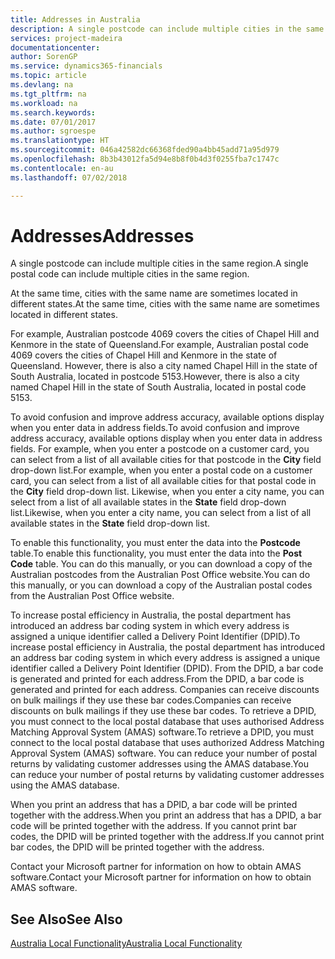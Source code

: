 ```yaml
---
title: Addresses in Australia
description: A single postcode can include multiple cities in the same region.
services: project-madeira
documentationcenter: 
author: SorenGP
ms.service: dynamics365-financials
ms.topic: article
ms.devlang: na
ms.tgt_pltfrm: na
ms.workload: na
ms.search.keywords: 
ms.date: 07/01/2017
ms.author: sgroespe
ms.translationtype: HT
ms.sourcegitcommit: 046a42582dc66368fded90a4bb45add71a95d979
ms.openlocfilehash: 8b3b43012fa5d94e8b8f0b4d3f0255fba7c1747c
ms.contentlocale: en-au
ms.lasthandoff: 07/02/2018

---
```

# <a name="addresses"></a><span data-ttu-id="f14e5-103">Addresses</span><span class="sxs-lookup"><span data-stu-id="f14e5-103">Addresses</span></span>
<span data-ttu-id="f14e5-104">A single postcode can include multiple cities in the same region.</span><span class="sxs-lookup"><span data-stu-id="f14e5-104">A single postal code can include multiple cities in the same region.</span></span>  

<span data-ttu-id="f14e5-105">At the same time, cities with the same name are sometimes located in different states.</span><span class="sxs-lookup"><span data-stu-id="f14e5-105">At the same time, cities with the same name are sometimes located in different states.</span></span>  

<span data-ttu-id="f14e5-106">For example, Australian postcode 4069 covers the cities of Chapel Hill and Kenmore in the state of Queensland.</span><span class="sxs-lookup"><span data-stu-id="f14e5-106">For example, Australian postal code 4069 covers the cities of Chapel Hill and Kenmore in the state of Queensland.</span></span> <span data-ttu-id="f14e5-107">However, there is also a city named Chapel Hill in the state of South Australia, located in postcode 5153.</span><span class="sxs-lookup"><span data-stu-id="f14e5-107">However, there is also a city named Chapel Hill in the state of South Australia, located in postal code 5153.</span></span>  

<span data-ttu-id="f14e5-108">To avoid confusion and improve address accuracy, available options display when you enter data in address fields.</span><span class="sxs-lookup"><span data-stu-id="f14e5-108">To avoid confusion and improve address accuracy, available options display when you enter data in address fields.</span></span> <span data-ttu-id="f14e5-109">For example, when you enter a postcode on a customer card, you can select from a list of all available cities for that postcode in the **City** field drop-down list.</span><span class="sxs-lookup"><span data-stu-id="f14e5-109">For example, when you enter a postal code on a customer card, you can select from a list of all available cities for that postal code in the **City** field drop-down list.</span></span> <span data-ttu-id="f14e5-110">Likewise, when you enter a city name, you can select from a list of all available states in the **State** field drop-down list.</span><span class="sxs-lookup"><span data-stu-id="f14e5-110">Likewise, when you enter a city name, you can select from a list of all available states in the **State** field drop-down list.</span></span>  

<span data-ttu-id="f14e5-111">To enable this functionality, you must enter the data into the **Postcode** table.</span><span class="sxs-lookup"><span data-stu-id="f14e5-111">To enable this functionality, you must enter the data into the **Post Code** table.</span></span> <span data-ttu-id="f14e5-112">You can do this manually, or you can download a copy of the Australian postcodes from the Australian Post Office website.</span><span class="sxs-lookup"><span data-stu-id="f14e5-112">You can do this manually, or you can download a copy of the Australian postal codes from the Australian Post Office website.</span></span>  

<span data-ttu-id="f14e5-113">To increase postal efficiency in Australia, the postal department has introduced an address bar coding system in which every address is assigned a unique identifier called a Delivery Point Identifier (DPID).</span><span class="sxs-lookup"><span data-stu-id="f14e5-113">To increase postal efficiency in Australia, the postal department has introduced an address bar coding system in which every address is assigned a unique identifier called a Delivery Point Identifier (DPID).</span></span> <span data-ttu-id="f14e5-114">From the DPID, a bar code is generated and printed for each address.</span><span class="sxs-lookup"><span data-stu-id="f14e5-114">From the DPID, a bar code is generated and printed for each address.</span></span> <span data-ttu-id="f14e5-115">Companies can receive discounts on bulk mailings if they use these bar codes.</span><span class="sxs-lookup"><span data-stu-id="f14e5-115">Companies can receive discounts on bulk mailings if they use these bar codes.</span></span> <span data-ttu-id="f14e5-116">To retrieve a DPID, you must connect to the local postal database that uses authorised Address Matching Approval System (AMAS) software.</span><span class="sxs-lookup"><span data-stu-id="f14e5-116">To retrieve a DPID, you must connect to the local postal database that uses authorized Address Matching Approval System (AMAS) software.</span></span> <span data-ttu-id="f14e5-117">You can reduce your number of postal returns by validating customer addresses using the AMAS database.</span><span class="sxs-lookup"><span data-stu-id="f14e5-117">You can reduce your number of postal returns by validating customer addresses using the AMAS database.</span></span>  

<span data-ttu-id="f14e5-118">When you print an address that has a DPID, a bar code will be printed together with the address.</span><span class="sxs-lookup"><span data-stu-id="f14e5-118">When you print an address that has a DPID, a bar code will be printed together with the address.</span></span> <span data-ttu-id="f14e5-119">If you cannot print bar codes, the DPID will be printed together with the address.</span><span class="sxs-lookup"><span data-stu-id="f14e5-119">If you cannot print bar codes, the DPID will be printed together with the address.</span></span>  

<span data-ttu-id="f14e5-120">Contact your Microsoft partner for information on how to obtain AMAS software.</span><span class="sxs-lookup"><span data-stu-id="f14e5-120">Contact your Microsoft partner for information on how to obtain AMAS software.</span></span>  

## <a name="see-also"></a><span data-ttu-id="f14e5-121">See Also</span><span class="sxs-lookup"><span data-stu-id="f14e5-121">See Also</span></span>  
 [<span data-ttu-id="f14e5-122">Australia Local Functionality</span><span class="sxs-lookup"><span data-stu-id="f14e5-122">Australia Local Functionality</span></span>](australia-local-functionality.md)

